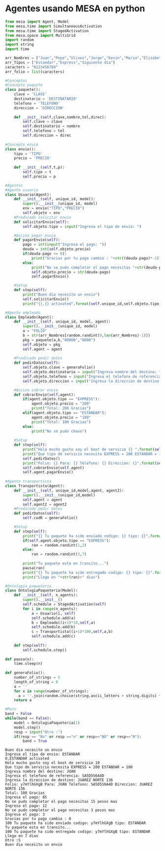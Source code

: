 # Agentes usando MESA en python

```python
from mesa import Agent, Model
from mesa.time import SimultaneousActivation
from mesa.time import StagedActivation
from mesa.space import MultiGrid
import random
import string
import time

arr_Nombres = ["Juan","Pepe","Ulises","Jorge","Kevin","Maria","Elizabeth","Paulina","Ximena","Jose"]
arr_Tipos = ["Estandar","Express","Siguiente dia"]
caracters = "0123456789"
arr_folio = list(caracters)

#Conceptos
#Concepto paquete
class paquete():
    clave = 'CLAVE'
    destinatario = 'DESTINATARIO'
    telefono = 'TELEFONO'
    direccion = 'DIRECCION'
    
    def __init__(self,clave,nombre,tel,direc):
        self.clave = clave
        self.destinatario = nombre
        self.telefono = tel
        self.direccion = direc
        
#Concepto envio
class envio():
    tipo = 'TIPO'
    precio = 'PRECIO'
    
    def __init__(self,t,p):
        self.tipo = t
        self.precio = p

#Agentes
#Agente usuario
class Usuario(Agent): 
    def __init__(self, unique_id, model):
        super().__init__(unique_id, model)
        env = envio("TIPO","PRECIO")
        self.objeto = env
    #Predicado solicitar envio
    def solicitarEnvio(self):
        self.objeto.tipo = input("Ingresa el tipo de envio: ")

    #Accion pagar envio
    def pagarEnvio(self):
        pago = int(input("Ingresa el pago: "))
        deuda = int(self.objeto.precio)
        if(deuda-pago <= 0):
            print("Gracias por tu pago cambio : "+str((deuda-pago)*-1))
        else:
            print("No se pudo completar el pago necesitas "+str(deuda-pago)+" pesos mas")
            self.objeto.precio = str(deuda-pago)
            self.pagarEnvio()

    #Setup
    def step(self):
        print("Buen dia necesito un envio")
        self.solicitarEnvio()
        print("{},{} activated".format(self.unique_id,self.objeto.tipo))

#Agente empleado
class Empleado(Agent):
    def __init__(self, unique_id, model, agent):
        super().__init__(unique_id, model)
        a = "FOLIO"
        b = str(arr_Nombres[random.randint(0,len(arr_Nombres)-1)])
        pkg = paquete(a,b,"00000","0000")
        self.objeto = pkg
        self.agent = agent
        
    #Predicado pedir datos 
    def pedirDatos(self):
        self.objeto.clave = generaFolio()
        self.objeto.destinatario = input("Ingresa nombre del destino: ")
        self.objeto.telefono = input("Ingresa el telefono de referencia: ")
        self.objeto.direccion = input("Ingresa la direccion de destino: ")

    #Accion cobrar envio   
    def cobrarEnvio(self,agent):
        if(agent.objeto.tipo == "EXPRESS"):
            agent.objeto.precio = "200"
            print("Total: 200 Gracias")
        elif(agent.objeto.tipo == "ESTANDAR"):
            agent.objeto.precio = "100"
            print("Total: 100 Gracias")
        else:
            print("No se pudo chavo")
            
    #Setup      
    def step(self):
        print("Hola mucho gusto soy el boot de servicio {} ".format(self.unique_id))
        print("Que tipo de servicio necesita EXPRESS = 200 ESTANDAR = 100")
        self.pedirDatos()
        print("Folio: {} Para: {} Telefono: {} Direccion: {}".format(self.objeto.clave,self.objeto.destinatario,self.objeto.telefono,self.objeto.direccion))
        self.cobrarEnvio(self.agent)
        self.agent.pagarEnvio()
        
#Agente transportista   
class Transportista(Agent):
    def __init__(self, unique_id,model,agent, agent2):
        super().__init__(unique_id,model)
        self.agent = agent
        self.agent2 = agent2
    #Predicado pedir datos    
    def pedirDatos(self):
        self.codR = generaFolio()

    #Setup
    def step(self):
        print("{} Tu paquete ha sido enviado codigo: {} tipo: {}".format(self.unique_id,self.agent2.objeto.clave,self.agent.objeto.tipo))
        if(self.agent.objeto.tipo == "EXPRESS"):
            ran = random.randint(1,2)
        else:
            ran = random.randint(3,7)
            
        print("Tu paquete esta en transito...") 
        pausa(ran)
        print("{} Tu paquete ha sido entregado codigo: {} tipo: {}".format(self.unique_id,self.agent2.objeto.clave,self.agent.objeto.tipo))
        print("Llego en "+str(ran)+" dias")

#Ontología paqueteria
class OntologiaPaqueteria(Model):
    def __init__(self, n_agents):
        super().__init__()
        self.schedule = StagedActivation(self)
        for i in range(n_agents):
            a = Usuario(i, self)
            self.schedule.add(a)
            b = Empleado((i+1)*10,self,a)
            self.schedule.add(b)
            c = Transportista((i+1)*100,self,a,b)
            self.schedule.add(c)  
        
    def step(self):
        self.schedule.step()
        
def pausa(n):
    time.sleep(n)
    
def generaFolio():
    number_of_strings = 5
    length_of_string = 8
    a = ''
    for x in range(number_of_strings):
      a = ''.join(random.choice(string.ascii_letters + string.digits) for _ in range(10))
    return a

#Main        
band = False
while(band == False):
    model = OntologiaPaqueteria(1)
    model.step()
    resp = input("Otro :")
    if(resp == "No" or resp =="n" or resp=="NO" or resp=="N"):
        band = True

```

    Buen dia necesito un envio
    Ingresa el tipo de envio: ESTANDAR
    0,ESTANDAR activated
    Hola mucho gusto soy el boot de servicio 10 
    Que tipo de servicio necesita EXPRESS = 200 ESTANDAR = 100
    Ingresa nombre del destino: JUAN
    Ingresa el telefono de referencia: SA5D5S6A4D
    Ingresa la direccion de destino: JUAREZ NORTE 136
    Folio: y7mYlhGXgB Para: JUAN Telefono: SA5D5S6A4D Direccion: JUAREZ NORTE 136
    Total: 100 Gracias
    Ingresa el pago: 85
    No se pudo completar el pago necesitas 15 pesos mas
    Ingresa el pago: 12
    No se pudo completar el pago necesitas 3 pesos mas
    Ingresa el pago: 3
    Gracias por tu pago cambio : 0
    100 Tu paquete ha sido enviado codigo: y7mYlhGXgB tipo: ESTANDAR
    Tu paquete esta en transito...
    100 Tu paquete ha sido entregado codigo: y7mYlhGXgB tipo: ESTANDAR
    Llego en 7 dias
    Otro :S
    Buen dia necesito un envio
    
